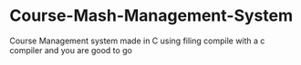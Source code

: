 # Course-Mash-Management-System
Course Management system made in C using filing compile with a c compiler and you are good to go
